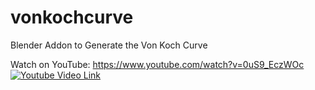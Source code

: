# vonkochcurve
Blender Addon to Generate the Von Koch Curve 


Watch on YouTube:
https://www.youtube.com/watch?v=0uS9_EczWOc
[![Youtube Video Link](https://img.youtube.com/vi/0uS9_EczWOc/0.jpg)](https://www.youtube.com/watch?v=0uS9_EczWOc)
